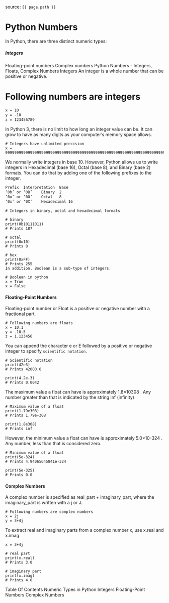 source: `{{ page.path }}`
# Python Numbers

In Python, there are three distinct numeric types:

##### Integers
Floating-point numbers
Complex numbers
Python Numbers - Integers, Floats, Complex Numbers
Integers
An integer is a whole number that can be positive or negative.

# Following numbers are integers
```css
x = 10
y = -10
z = 123456789
```
In Python 3, there is no limit to how long an integer value can be. It can grow to have as many digits as your computer’s memory space allows.
```
# Integers have unlimited precision
x = 99999999999999999999999999999999999999999999999999999999999999999999999999999999
```
We normally write integers in base 10. However, Python allows us to write integers in Hexadecimal (base 16), Octal (base 8), and Binary (base 2) formats. You can do that by adding one of the following prefixes to the integer.
```sh
Prefix	Interpretation	Base
‘0b’ or ‘0B’	Binary	2
‘0o’ or ‘0O’	Octal	8
‘0x’ or ‘0X’	Hexadecimal	16
```
```
# Integers in binary, octal and hexadecimal formats

# binary
print(0b10111011)
# Prints 187

# octal
print(0o10)
# Prints 8

# hex
print(0xFF)
# Prints 255
In addition, Boolean is a sub-type of integers.

# Boolean in python
x = True
x = False
```
#### Floating-Point Numbers
Floating-point number or Float is a positive or negative number with a fractional part.
```
# Following numbers are floats
x = 10.1
y = -10.5
z = 1.123456
```
You can append the character e or E followed by a positive or negative integer to specify `scientific notation`.
```
# Scientific notation
print(42e3)
# Prints 42000.0

print(4.2e-3)
# Prints 0.0042
```
The maximum value a float can have is approximately 1.8×10308 . Any number greater than that is indicated by the string inf (infinity)
```
# Maximum value of a float
print(1.79e308)
# Prints 1.79e+308

print(1.8e308)
# Prints inf
```
However, the minimum value a float can have is approximately 5.0×10-324 . Any number, less than that is considered zero.
```
# Minimum value of a float
print(5e-324)
# Prints 4.94065645841e-324

print(5e-325)
# Prints 0.0
```
#### Complex Numbers
A complex number is specified as real_part + imaginary_part, where the imaginary_part is written with a j or J.
```
# Following numbers are complex numbers
x = 2j
y = 3+4j
```
To extract real and imaginary parts from a complex number x, use x.real and x.imag
```
x = 3+4j

# real part
print(x.real)
# Prints 3.0

# imaginary part
print(x.imag)
# Prints 4.0
```
Table Of Contents
Numeric Types in Python
Integers
Floating-Point Numbers
Complex Numbers
  
